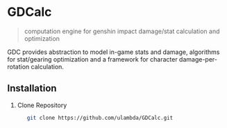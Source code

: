 # GDCalc
> computation engine for genshin impact damage/stat calculation and optimization

 GDC provides abstraction to model in-game stats and damage, algorithms for stat/gearing optimization and a framework for character damage-per-rotation calculation.

## Installation
 1. Clone Repository
    ```bash
       git clone https://github.com/ulambda/GDCalc.git
     
    ```
